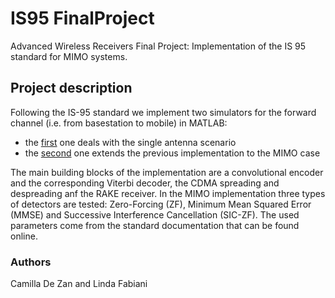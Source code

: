 # IS95 FinalProject
Advanced Wireless Receivers Final Project: Implementation of the IS 95 standard for MIMO systems.

## Project description
Following the IS-95 standard we implement two simulators for the forward channel (i.e. from basestation to mobile) in MATLAB:
- the [first](https://github.com/camilladezan/IS95_FinalProject/blob/main/FinalProject.m) one deals with the single antenna scenario
- the [second](https://github.com/camilladezan/IS95_FinalProject/blob/main/FinalProject_MIMO.m) one extends the previous implementation to the MIMO case

The main building blocks of the implementation are a convolutional encoder and the corresponding Viterbi decoder, the CDMA spreading and despreading anf the RAKE receiver. In the MIMO implementation three types of detectors are tested: Zero-Forcing (ZF), Minimum Mean Squared Error (MMSE) and Successive Interference Cancellation (SIC-ZF).
The used parameters come from the standard documentation that can be found online. 

### Authors
Camilla De Zan and Linda Fabiani

